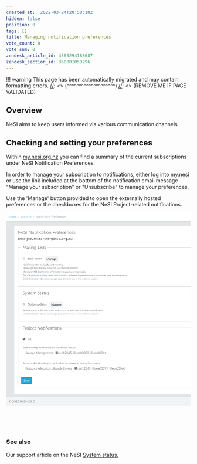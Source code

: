 ```yaml
---
created_at: '2022-03-24T20:50:10Z'
hidden: false
position: 0
tags: []
title: Managing notification preferences
vote_count: 0
vote_sum: 0
zendesk_article_id: 4563294188687
zendesk_section_id: 360001059296
---
```




[//]: <> (REMOVE ME IF PAGE VALIDATED)
[//]: <> (vvvvvvvvvvvvvvvvvvvv)
!!! warning
    This page has been automatically migrated and may contain formatting errors.
[//]: <> (^^^^^^^^^^^^^^^^^^^^)
[//]: <> (REMOVE ME IF PAGE VALIDATED)

## Overview

NeSI aims to keep users informed via various communication channels. 

## Checking and setting your preferences

Within [my.nesi.org.nz](https://my.nesi.org.nz/account/preference) you
can find a summary of the current subscriptions under NeSI Notification
Preferences. 

In order to manage your subscription to notifications, either log into
[my.nesi](https://my.nesi.org.nz/account/preference) or use the link
included at the bottom of the notification email message "Manage your
subscription" or "Unsubscribe" to manage your preferences.

Use the 'Manage' button provided to open the externally hosted
preferences or the checkboxes for the NeSI Project-related
notifications.

![2022-04-12\_16-46-56.png](../../assets/images/Managing_notification_preferences.png)

 

 

### See also

Our support article on the NeSI [System
status.](../../../Getting_Started/Getting_Help/System_status)